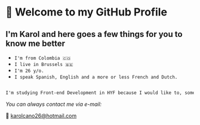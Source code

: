 # 👋 Welcome to my GitHub Profile

<!-- describe your project -->

## I'm Karol and here goes a few things for you to know me better

<!-- a guide to using this repository -->

- `I'm from Colombia 🇨🇴`
- `I live in Brussels 🇧🇪`
- `I'm 26 y/o.`
- `I speak Spanish, English and a more or less French and Dutch.`

```Markdown

I'm studying Front-end Development in HYF because I would like to, somehow, help people in different areas of their life, also find a multicultural job environment and I found that I like pretty much teamwork

```

_You can always contact me via e-mail:_

📩 karolcano26@hotmail.com
